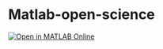 # Matlab-open-science

[![Open in MATLAB Online](https://www.mathworks.com/images/responsive/global/open-in-matlab-online.svg)](https://matlab.mathworks.com/open/github/v1?repo=[my_repo_address]&project=MY_REPO.prj)
